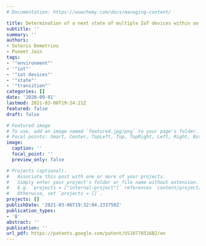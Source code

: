 ```yaml
---
# Documentation: https://wowchemy.com/docs/managing-content/

title: Determination of a next state of multiple IoT devices within an environment
subtitle: ''
summary: ''
authors:
- Soteris Demetriou
- Puneet Jain
tags:
- '"environment"'
- '"iot"'
- '"iot devices"'
- '"state"'
- '"transition"'
categories: []
date: '2020-09-01'
lastmod: 2021-03-06T19:24:21Z
featured: false
draft: false

# Featured image
# To use, add an image named `featured.jpg/png` to your page's folder.
# Focal points: Smart, Center, TopLeft, Top, TopRight, Left, Right, BottomLeft, Bottom, BottomRight.
image:
  caption: ''
  focal_point: ''
  preview_only: false

# Projects (optional).
#   Associate this post with one or more of your projects.
#   Simply enter your project's folder or file name without extension.
#   E.g. `projects = ["internal-project"]` references `content/project/deep-learning/index.md`.
#   Otherwise, set `projects = []`.
projects: []
publishDate: '2021-03-06T19:32:04.233750Z'
publication_types:
- '8'
abstract: ''
publication: ''
url_pdf: https://patents.google.com/patent/US10778516B2/en
---
```

